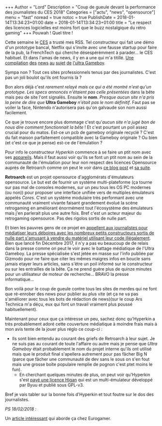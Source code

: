 +++
Author = "Lord"
Description = "Coup de gueule devant la performance des journalistes du CES 2018"
Categories = ["actu", "news", "opensource"]
menu = "fast"
noread = true
notoc = true
PublishDate = 2018-01-14T13:34:23+01:00
date = 2018-01-14T13:34:23+01:00
title = "Le respect des licences logicielles est moins fort que le buzz nostalgique du rétro gaming"
+++
Pouwah ! Quel titre !

Cette semaine le [CES](https://fr.wikipedia.org/wiki/Consumer_Electronics_Show) a trusté mes RSS. Tel constructeur qui fait une démo d'un prototype bancal, Netflix qui s'invite avec une fausse startup pour faire de la pub, la FrenchTech qui cherche désespérémment à parader… le CES habituel. Et dans l'amas de news, il y en a une qui m'a titillé. [Une](http://www.businessinsider.fr/us/ultra-game-boy-hyperkin-modern-classic-nintendo-handheld-2018-1/#the-speakers-also-got-an-update-theyre-stereo-rather-than-mono-unlike-the-original-handheld-6) [compilation](https://gizmodo.com/game-boy-is-coming-back-thanks-to-hyperkin-1821898716) [des](https://www.cnet.com/news/the-game-boy-comeback-youve-always-wanted-is-here-at-ces/) [news](https://www.geek.com/games/hyperkins-ultra-game-boy-is-basically-the-old-game-boy-on-steroids-1727646/) [au](https://www.gamespot.com/articles/hyperkin-is-bringing-back-the-game-boy-with-the-ul/1100-6456018/) [sujet](https://arstechnica.com/gaming/2018/01/hyperkin-plans-to-release-a-new-old-game-boy-in-2018/) [de](https://bgr.com/2018/01/10/ultra-game-boy-price-release-date/) [l'ultra Gameboy](https://www.forbes.com/sites/jasonevangelho/2018/01/10/the-retro-gaming-revival-marches-on-with-ultra-game-boy/#6a8c32526197).

Sympa non ? Tout ces sites professionnels tenus par des journalistes. C'est pas un joli boulot qu'ils ont fournis là ?

Bon alors déjà c'est *rarement relayé mais ce qui a été montré n'est qu'un prototype*. *Les specs annoncés n'étaient pas celle présentées* dans la bête mais peu de site l'ont signalés. Ensuite le **nom**. *Presque aucun site n'a pris la peine de dire que* **Ultra Gameboy** *n'était pas le nom définitif*. Faut pas se voiler la face, Nintendo n'autorisera pas qu'on galvaude son nom aussi facilement.

Ce que je trouve encore plus dommage c'est qu'*aucun site n'a jugé bon de nous dire comment fonctionnait la bête* ! Et c'est pourtant un poil assez crucial pour du matos. Est-ce un pcb de gameboy originale recyclé ? C'est du fait maison parfaitement compatible avec la Gameboy originale ? Ou bien (et c'est ce que je pense) est-ce de l'émulation ?

Pour info le constructeur *Hyperkin* commence à se faire un ptit nom avec ses [appareils](https://www.hyperkin.com/). Mais il faut aussi voir qu'ils se font un ptit nom au sein de la communauté de l'émulation pour leur non respect des licences Opensource auprès de Retroarch comme on peut le voir dans [ce blog post](https://www.forbes.com/sites/jasonevangelho/2018/01/10/the-retro-gaming-revival-marches-on-with-ultra-game-boy/#6a8c32526197) et [sa suite](https://www.libretro.com/index.php/retroarch-license-violations/).

**Retroarch** est un projet opensource d'agglomérats d'émulateurs opensource. Le but est de fournir un système multi-plateforme (ça tourne sur pas mal de consoles modernes, sur un peu tous les OS PC modernes (ou non)) pour proposer une interface unifiée vers de multiples émulateurs appelés *Cores*. C'est un système modulaire très performant avec une communauté vraiment vivante faisant grandement évolué la scène retrogaming en améliorant énormément tout l'écosystème des émulateurs mais j'en parlerait plus une autre fois. Bref c'est un acteur majeur du retrogaming opensource. Pas des rigolos sortis de nulle part.

Et bien les pauvres gens de ce projet en [appellent aux journalistes pour médiatiser leurs déboires avec les nombreux petits constructeurs sortis de nulle part s'amusant à vendre du matériel utilisant leur code illégalement](https://www.libretro.com/index.php/appeal-to-game-journalists-about-retro-bit-and-about-the-new-retro-emulation-industry-in-general/). Bien que lancé fin Décembre 2017, il n'y a pas eu beaucoup de de relais dans la presse comme on peut le voir avec le battage médiatique de l'Ultra Gameboy. La presse spécialisée s'est jetée en masse sur l'info publiée par Gizmodo pour ne faire que citer les mêmes maigres infos en boucle sans jamais etayer leurs articles, sans s'être un poil informé sur le constructeur ou sur les entrailles de la bête. Ça ne prend guère plus de quinze minutes pour un utilisateur de moteur de recherche… BRAVO la presse informatique…

Bon voilà pour le coup de gueule contre tous les sites de merdes qui ne font que ré-enrober des news pour publier au plus vite (et ça ne va pas s'améliorer avec tous les bots de rédaction de news)(sur le coup Ars Technica m'a déçu, eux qui font un travail vraiment plus poussé habituellement).

Maintenant pour ceux que ça intéresse un peu, sachez donc qu'Hyperkin a très probablement adoré cette couverture médiatique à moindre frais mais à mon avis tente de la jouer plus réglo ce coup-ci :
  - Ils sont bien entendu au courant des griefs de Retroarch à leur sujet. Je ne suis pas au courant de toute l'affaire ou autre mais je pense que *Ultra Gameboy* était probablement le nom du projet interne qu'ils ont utilisé mais que le produit final s'apellera autrement pour pas fâcher Big N (parce que fâcher une communauté de dev sans le sous on s'en fout mais une grosse boîte populaire remplie de pognon c'est ptet moins le fun).
	- En cherchant quelques minutes de plus, on peut voir qu'Hyperkin s'est [payé une licence Higan](https://byuu.org/emulation/higan/licensing) qui est un multi-émulateur développé par Byuu et publié sous GPL-v3.

Bref je vais tabler sur la bonne fois d'Hyperkin et tout foutre sur le dos des journalistes.

*PS 18/02/2018 :*

Un [article intéressant](http://www.eurogamer.net/articles/2018-02-09-the-retro-gaming-industry-could-be-killing-video-game-preservation) qui aborde ça chez Eurogamer.
